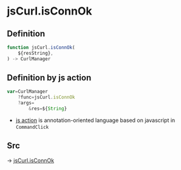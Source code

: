 # jsCurl.isConnOk

## Definition

```js.js
function jsCurl.isConnOk(
	${resString},
) -> CurlManager
```


## Definition by js action

```js.js
var=CurlManager
	?func=jsCurl.isConnOk
	?args=
		&res=${String}
```

- [js action](#) is annotation-oriented language based on javascript in `CommandClick`



## Src

-> [jsCurl.isConnOk](https://github.com/puutaro/CommandClick/blob/master/app/src/main/java/com/puutaro/commandclick/fragment_lib/terminal_fragment/js_interface/JsCurl.kt#L185)


